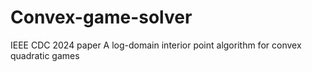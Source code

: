 # Convex-game-solver

IEEE CDC 2024 paper
A log-domain interior point algorithm for convex quadratic games
